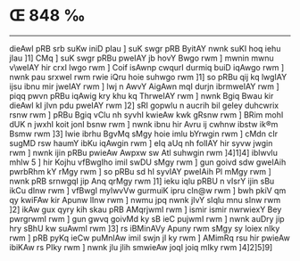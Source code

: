 # Œ 848 ‰
---
dieAwl pRB srb suKw iniD pIau ] suK swgr pRB ByitAY nwnk suKI hoq
iehu jIau ]1] CMq ] suK swgr pRBu pweIAY jb hovY Bwgo rwm ] mwnin mwnu
v\weIAY hir crxI lwgo rwm ] Coif isAwnp cwqurI durmiq buiD iqAwgo
rwm ] nwnk pau srxweI rwm rwie iQru hoie suhwgo rwm ]1] so pRBu qij
kq lwgIAY ijsu ibnu mir jweIAY rwm ] lwj n AwvY AigAwn mqI durjn
ibrmweIAY rwm ] piqq pwvn pRBu iqAwig kry khu kq ThrweIAY rwm ]
nwnk Bgiq Bwau kir dieAwl kI jIvn pdu pweIAY rwm ]2] sRI gopwlu n
aucrih bil geIey duhcwrix rsnw rwm ] pRBu Bgiq vClu nh syvhI
kwieAw kwk gRsnw rwm ] BRim mohI dUK n jwxhI koit jonI bsnw rwm ]
nwnk ibnu hir Avru ij cwhnw ibstw ik®m Bsmw rwm ]3] lwie ibrhu
BgvMq sMgy hoie imlu bYrwgin rwm ] cMdn cIr sugMD rsw haumY ibKu
iqAwgin rwm ] eIq aUq nh folIAY hir syvw jwgin rwm ] nwnk ijin
pRBu pwieAw Awpxw sw Atl suhwgin rwm ]4]1]4] iblwvlu mhlw 5 ]
hir Kojhu vfBwgIho imil swDU sMgy rwm ] gun goivd sdw gweIAih
pwrbRhm kY rMgy rwm ] so pRBu sd hI syvIAY pweIAih Pl mMgy rwm ] nwnk
pRB srnwgqI jip Anq qrMgy rwm ]1] ieku iqlu pRBU n vIsrY ijin sBu
ikCu dInw rwm ] vfBwgI mylwvVw gurmuiK ipru cIn@w rwm ] bwh pkiV qm
qy kwiFAw kir Apunw lInw rwm ] nwmu jpq nwnk jIvY sIqlu mnu sInw
rwm ]2] ikAw gux qyry kih skau pRB AMqrjwmI rwm ] ismir ismir
nwrwiexY Bey pwrgrwmI rwm ] gun gwvq goivMd ky sB ieC pujwmI rwm ]
nwnk auDry jip hry sBhU kw suAwmI rwm ]3] rs iBMinAVy Apuny rwm sMgy
sy loiex nIky rwm ] pRB pyKq ieCw puMnIAw imil swjn jI ky rwm ] AMimRq
rsu hir pwieAw ibiKAw rs PIky rwm ] nwnk jlu jlih smwieAw joqI
joiq mIky rwm ]4]2]5]9]
####
